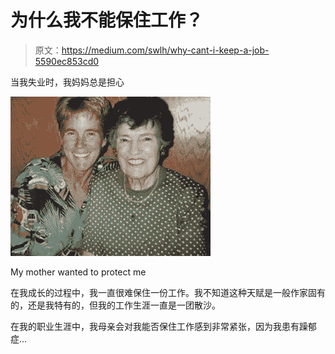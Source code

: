# 为什么我不能保住工作？

> 原文：<https://medium.com/swlh/why-cant-i-keep-a-job-5590ec853cd0>

当我失业时，我妈妈总是担心

![](img/f2c234a124f5e979624ce18c17773b83.png)

My mother wanted to protect me

在我成长的过程中，我一直很难保住一份工作。我不知道这种天赋是一般作家固有的，还是我特有的，但我的工作生涯一直是一团散沙。

在我的职业生涯中，我母亲会对我能否保住工作感到非常紧张，因为我患有躁郁症…